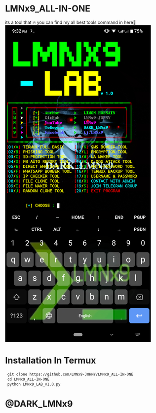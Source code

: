 # LMNx9_ALL-IN-ONE
its a tool that 🔥 you can find my all best tools command in here🌺
![logo](https://github.com/LMNx9-JOHNY/LMNx9_ALL-IN-ONE/blob/main/Screenshot_20231207-213234.png)
# Installation In Termux
     git clone https://github.com/LMNx9-JOHNY/LMNx9_ALL-IN-ONE
     cd LMNx9_ALL-IN-ONE
     python LMNx9_LAB_v1.0.py
# @DARK_LMNx9
